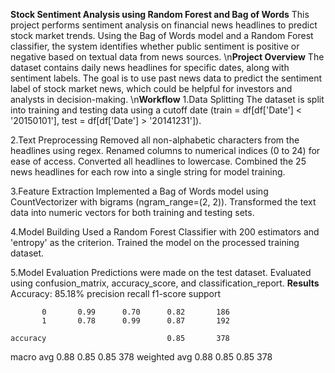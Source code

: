 **Stock Sentiment Analysis using Random Forest and Bag of Words**
This project performs sentiment analysis on financial news headlines to predict stock market trends. Using the Bag of Words model and a Random Forest classifier, the system identifies whether public sentiment is positive or negative based on textual data from news sources.
\n**Project Overview**
The dataset contains daily news headlines for specific dates, along with sentiment labels. The goal is to use past news data to predict the sentiment label of stock market news, which could be helpful for investors and analysts in decision-making.
\n**Workflow**
1.Data Splitting
The dataset is split into training and testing data using a cutoff date (train = df[df['Date'] < '20150101'], test = df[df['Date'] > '20141231']).

2.Text Preprocessing
Removed all non-alphabetic characters from the headlines using regex.
Renamed columns to numerical indices (0 to 24) for ease of access.
Converted all headlines to lowercase.
Combined the 25 news headlines for each row into a single string for model training.

3.Feature Extraction
Implemented a Bag of Words model using CountVectorizer with bigrams (ngram_range=(2, 2)).
Transformed the text data into numeric vectors for both training and testing sets.

4.Model Building
Used a Random Forest Classifier with 200 estimators and 'entropy' as the criterion.
Trained the model on the processed training dataset.

5.Model Evaluation
Predictions were made on the test dataset.
Evaluated using confusion_matrix, accuracy_score, and classification_report.
**Results**
Accuracy: 85.18%
              precision    recall  f1-score   support

           0       0.99      0.70      0.82       186
           1       0.78      0.99      0.87       192

    accuracy                           0.85       378
   macro avg       0.88      0.85      0.85       378
weighted avg       0.88      0.85      0.85       378


